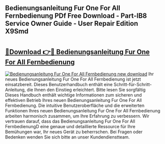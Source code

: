 ## Bedienungsanleitung Fur One For All Fernbedienung PDf Free Download - Part-lB8 Service Owner Guide - User Repair Edition X9Smd

# <h2><a href="http://df5o23b.blite.top/?on=Bedienungsanleitung+Fur+One+For+All+Fernbedienung">🔗Download 👉🔴 Bedienungsanleitung Fur One For All Fernbedienung</a></h2>

[![Bedienungsanleitung Fur One For All Fernbedienung new download](https://i.imgur.com/lujVjoI.png)](http://df5o23b.blite.top/?on=Bedienungsanleitung+Fur+One+For+All+Fernbedienung)
Ihr neues Bedienungsanleitung Fur One For All Fernbedienung ist jetzt einsatzbereit. Dieses Benutzerhandbuch enthält eine Schritt-für-Schritt-Anleitung, die Ihnen den Einstieg erleichtert. Bitte lesen Sie sorgfältig Dieses Handbuch enthält wichtige Informationen zum sicheren und effektiven Betrieb Ihres neuen Bedienungsanleitung Fur One For All Fernbedienung. Die intuitive Benutzeroberfläche und die erweiterten Funktionen Ihres neuen Bedienungsanleitung Fur One For All Fernbedienung arbeiten harmonisch zusammen, um Ihre Erfahrung zu verbessern. Wir vertrauen darauf, dass das Bedienungsanleitung Fur One For All FernbedienungD eine genaue und detaillierte Ressource für Ihre Bemühungen war, Ihr neues Gerät zu beherrschen. Bei Fragen oder Bedenken wenden Sie sich bitte an unser Kundendienstteam.
